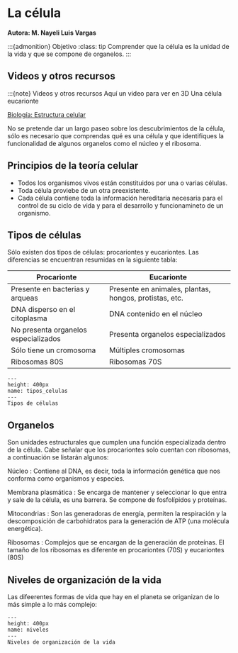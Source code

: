 # La célula
**Autora: M. Nayeli Luis Vargas**

:::{admonition} Objetivo
:class: tip
Comprender que la célula es la unidad de la vida y que se compone de organelos.
:::

## Videos y otros recursos
:::{note} Videos y otros recursos
Aquí un video para ver en 3D Una célula eucarionte

<a href = "https://www.youtube.com/watch?v=URUJD5NEXC8">Biología: Estructura celular</a>

No se pretende dar un largo paseo sobre los descubrimientos de la célula, sólo es necesario que comprendas qué es una célula y que identifiques la funcionalidad de algunos organelos como el núcleo y el ribosoma. 

## Principios de la teoría celular

* Todos los organismos vivos están constituidos por una o varias células. 
* Toda célula proviebe de un otra preexistente. 
* Cada célula contiene toda la información hereditaria necesaria para el control de su ciclo de vida y para el desarrollo y funcionamineto de un organismo. 

## Tipos de células
Sólo existen dos tipos de células: procariontes y eucariontes. Las diferencias se encuentran resumidas en la siguiente tabla: 

| Procarionte | Eucarionte |
| ------ | --------------- |
| Presente en bacterias y arqueas | Presente en animales, plantas, hongos, protistas, etc. |
| DNA disperso en el citoplasma | DNA contenido en el núcleo | 
| No presenta organelos especializados | Presenta organelos especializados |
| Sólo tiene un cromosoma | Múltiples cromosomas |
| Ribosomas 80S | Ribosomas 70S |

```{figure} ../images/tipos_celulas.png
---
height: 400px
name: tipos_celulas
---
Tipos de células
```

## Organelos
Son unidades estructurales que cumplen una función especializada dentro de la célula. Cabe señalar que los procariontes solo cuentan con ribosomas, a continuación se listarán algunos:

Núcleo
: Contiene al DNA, es decir, toda la información genética que nos conforma como organismos y especies. 

Membrana plasmática
: Se encarga de mantener y seleccionar lo que entra y sale de la célula, es una barrera. Se compone de fosfolípidos y proteínas. 

Mitocondrias
: Son las generadoras de energía, permiten la respiración y la descomposición de carbohidratos para la generación de ATP (una molécula energética).

Ribosomas
: Complejos que se encargan de la generación de proteínas. El tamaño de los ribosomas es diferente en procariontes (70S) y eucariontes (80S)


## Niveles de organización de la vida

Las difeerentes formas de vida que hay en el planeta se origanizan de lo más simple a lo más complejo: 

```{figure} ../images/niveles_organizacion.jpeg
---
height: 400px
name: niveles
---
Niveles de organización de la vida
```